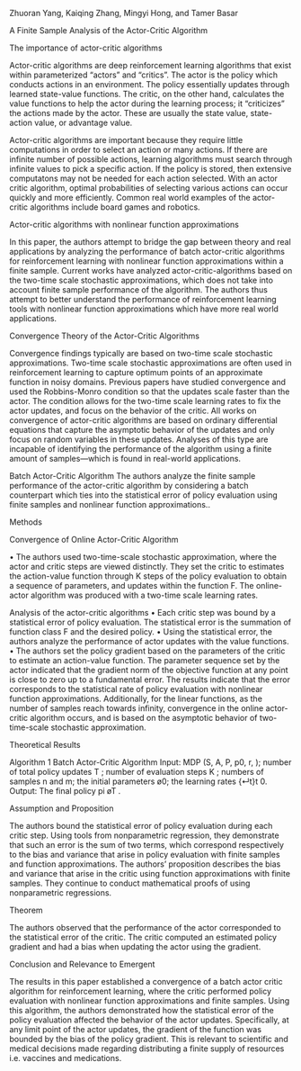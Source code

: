 Zhuoran Yang, Kaiqing Zhang, Mingyi Hong, and Tamer Basar

A Finite Sample Analysis of the Actor-Critic Algorithm

The importance of actor-critic algorithms

Actor-critic algorithms are deep reinforcement learning algorithms that exist within parameterized “actors” and “critics”. The actor is the policy which conducts actions in an environment. The policy essentially updates through learned state-value functions. The critic, on the other hand, calculates the value functions to help the actor during the learning process; it “criticizes” the actions made by the actor. These are usually the state value, state-action value, or advantage value.  

Actor-critic algorithms are important because they require little computations in order to select an action or many actions. If there are infinite number of possible actions, learning algorithms must search through infinite values to pick a specific action. If the policy is stored, then extensive computatons may not be needed for each action selected. With an actor critic algorithm, optimal probabilities of selecting various actions can occur quickly and more efficiently. Common real world examples of the actor-critic algorithms include board games and robotics. 

Actor-critic algorithms with nonlinear function approximations

In this paper, the authors attempt to bridge the gap between theory and real applications by analyzing the performance of batch actor-critic algorithms for reinforcement learning with nonlinear function approximations within a finite sample. Current works have analyzed actor-critic-algorithms based on the two-time scale stochastic approximations, which does not take into account finite sample performance of the algorithm. The authors thus attempt to better understand the performance of reinforcement learning tools with nonlinear function approximations which have more real world applications. 

Convergence Theory of the Actor-Critic Algorithms

Convergence findings typically are based on two-time scale stochastic approximations. Two-time scale stochastic approximations are often used in reinforcement learning to capture optimum points of an approximate function in noisy domains. Previous papers have studied convergence and used the Robbins-Monro condition so that the updates scale faster than the actor. The condition allows for the two-time scale learning rates to fix the actor updates, and focus on the behavior of the critic. All works on convergence of actor-critic algorithms are based on ordinary differential equations that capture the asymptotic behavior of the updates and only focus on random variables in these updates. Analyses of this type are incapable of identifying the performance of the algorithm using a finite amount of samples—which is found in real-world applications. 

Batch Actor-Critic Algorithm
The authors analyze the finite sample performance of the actor-critic algorithm by considering a batch counterpart which ties into the statistical error of policy evaluation using finite samples and nonlinear function approximations.. 	

Methods 

Convergence of Online Actor-Critic Algorithm

•	The authors used two-time-scale stochastic approximation, where the actor and critic steps are viewed distinctly. They set the critic to estimates the action-value function through K steps of the policy evaluation to obtain a sequence of parameters, and updates within the function F. The online-actor algorithm was produced with a two-time scale learning rates.  

Analysis of the actor-critic algorithms
•	Each critic step was bound by a statistical error of policy evaluation. The statistical error is the summation of function class F and the desired policy.
•	Using the statistical error, the authors analyze the performance of actor updates with the value functions.
•	The authors set the policy gradient based on the parameters of the critic to estimate an action-value function. The parameter sequence set by the actor indicated that the gradient norm of the objective function at any point is close to zero up to a fundamental error. The results indicate that the error corresponds to the statistical rate of policy evaluation with nonlinear function approximations. Additionally, for the linear functions, as the number of samples reach towards infinity, convergence in the online actor-critic algorithm occurs, and is based on the asymptotic behavior of two-time-scale stochastic approximation.

Theoretical Results

Algorithm 1 Batch Actor-Critic Algorithm 
Input: 
MDP (S, A, P, p0, r, ); number of total policy updates T ; number of evaluation steps K ; numbers of samples n and m; the initial parameters ø0; the learning rates {↵t}t 0. 
Output:
The final policy pi øT .

Assumption and Proposition

The authors bound the statistical error of policy evaluation during each critic step. Using tools from nonparametric regression, they demonstrate that such an error is the sum of two terms, which correspond respectively to the bias and variance that arise in policy evaluation with finite samples and function approximations. The authors’ proposition describes the bias and variance that arise in the critic using function approximations with finite samples. They continue to conduct mathematical proofs of using nonparametric regressions.

Theorem

The authors observed that the performance of the actor corresponded to the statistical error of the critic. The critic computed an estimated policy gradient and had a bias when updating the actor using the gradient. 

Conclusion and Relevance to Emergent 

The results in this paper established a convergence of a batch actor critic algorithm for reinforcement learning, where the critic performed policy evaluation with nonlinear function approximations and finite samples. Using this algorithm, the authors demonstrated how the statistical error of the policy evaluation affected the behavior of the actor updates. Specifically, at any limit point of the actor updates, the gradient of the function was bounded by the bias of the policy gradient. This is relevant to scientific and medical decisions made regarding distributing a finite supply of resources i.e. vaccines and medications. 
